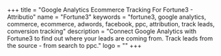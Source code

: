 +++
title = "Google Analytics Ecommerce Tracking For Fortune3 - Attributio"
name = "Fortune3"
keywords = "fortune3, google analytics, commerce, ecommerce, adwords, facebook, ppc, attribution, track leads, conversion tracking"
description = "Connect Google Analytics with Fortune3 to find out where your leads are coming from. Track leads from the source - from search to ppc."
logo = ""
+++
